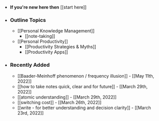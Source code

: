 - **If you're new here then** [[start here]]
- ### Outline Topics
    - [[Personal Knowledge Management]]
        - [[note-taking]]
    - [[Personal Productivity]] 
        - [[Productivity Strategies & Myths]]
        - [[Productivity Apps]]
- ### Recently Added
    - [[Baader-Meinhoff phenomenon / frequency illusion]] - [[May 11th, 2022]]
    - [[how to take notes quick, clear and for future]] - [[March 29th, 2022]]
    - [[atomic understanding]] - [[March 29th, 2022]]
    - [[switching cost]] - [[March 26th, 2022]]
    - [[write - for better understanding and decision clarity]] - [[March 23rd, 2022]]
